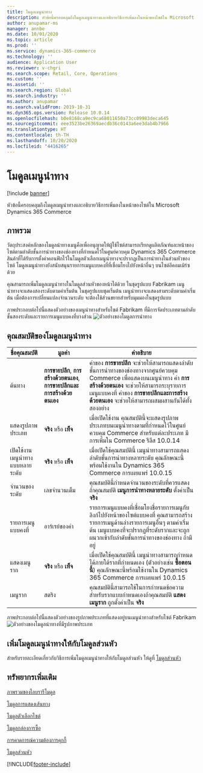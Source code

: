 ```yaml
---
title: โมดูลเมนูนำทาง
description: หัวข้อนี้ครอบคลุมถึงโมดูลเมนูนำทางและอธิบายวิธีการเพิ่มลงในหน้าของไซต์ใน Microsoft Dynamics 365 Commerce
author: anupamar-ms
manager: annbe
ms.date: 10/01/2020
ms.topic: article
ms.prod: ''
ms.service: dynamics-365-commerce
ms.technology: ''
audience: Application User
ms.reviewer: v-chgri
ms.search.scope: Retail, Core, Operations
ms.custom: ''
ms.assetid: ''
ms.search.region: Global
ms.search.industry: ''
ms.author: anupamar
ms.search.validFrom: 2019-10-31
ms.dyn365.ops.version: Release 10.0.14
ms.openlocfilehash: b0e8168ca9ec9ca68011650a73cc09983deca645
ms.sourcegitcommit: eee3523be26369aecdb36c0143a6ee3dab4b7966
ms.translationtype: HT
ms.contentlocale: th-TH
ms.lasthandoff: 10/20/2020
ms.locfileid: "4416265"
---
```

# <a name="navigation-menu-module"></a>โมดูลเมนูนำทาง

[!include [banner](includes/banner.md)]

หัวข้อนี้ครอบคลุมถึงโมดูลเมนูนำทางและอธิบายวิธีการเพิ่มลงในหน้าของไซต์ใน Microsoft Dynamics 365 Commerce

## <a name="overview"></a>ภาพรวม

วัตถุประสงค์หลักของโมดูลนำทางเมนูคือเพื่ออนุญาตให้ผู้ใช้ไซต์สามารถเรียกดูผลิตภัณฑ์และหน้าของไซต์ตามลำดับชั้นการนำทางของช่องทางที่กำหนดไว้ในศูนย์ควบคุม Dynamics 365 Commerce สินค้าที่ได้รับการตั้งค่าคอนฟิกไว้ในโมดูลตัวเลือกเมนูนำทางจะปรากฏเป็นการนำทางในส่วนหัวของไซต์ โมดูลเมนูนำทางยังสนับสนุนรายการเมนูแบบคงที่ที่เชื่อมโยงไปยังหน้าอื่นๆ บนไซต์อีคอมเมิร์ซด้วย

คุณสามารถเพิ่มโมดูลเมนูนำทางในโมดูลส่วนหัวของหน้าได้ด้วย ในชุดรูปแบบ Fabrikam เมนูนำทางจะแสดงสองระดับตามค่าเริ่มต้น ในชุดรูปแบบชุดเริ่มต้น เมนูนำทางจะแสดงสามระดับตามค่าเริ่มต้น เมื่อต้องการเปลี่ยนแปลงจำนวนระดับ จะต้องใช้ส่วนขยายสำหรับมุมมองในชุดรูปแบบ

ภาพประกอบต่อไปนี้แสดงตัวอย่างของเมนูนำทางสำหรับไซต์ Fabrikam ที่มีการจัดประเภทตามลำดับชั้นสองระดับและรายการเมนูแบบคงที่บางส่วน
![ตัวอย่างของโมดูลการนำทาง](./media/ecommerce-header.png)

## <a name="navigation-menu-module-properties"></a>คุณสมบัติของโมดูลเมนูนำทาง

| ชื่อคุณสมบัติ             | มูลค่า                 | คำอธิบาย |
|---------------------------|-----------------------|-------------|
| ต้นทาง                  | **การขายปลีก**, **การสร้างด้วยตนเอง**, **การขายปลีกและการสร้างด้วยตนเอง** | ค่าของ **การขายปลีก** จะช่วยให้สามารถแสดงลำดับชั้นการนำทางของช่องทางจากศูนย์ควบคุม Commerce เพื่อแสดงบนเมนูนำทาง ค่า **การสร้างด้วยตนเอง** จะช่วยให้สามารถระบุรายการเมนูแบบคงที่ ค่าของ **การขายปลีกและการสร้างด้วยตนเอง** จะช่วยให้สามารถผสมผสานกันได้ทั้งสองอย่าง |
| แสดงรูปภาพประเภท | **จริง** หรือ **เท็จ**    | เมื่อเปิดใช้งาน คุณสมบัตินี้จะแสดงรูปภาพประเภทบนเมนูนำทางตามที่กำหนดไว้ในศูนย์ควบคุม Commerce สำหรับแต่ละประเภท มีการเพิ่มใน Commerce รีลีส 10.0.14 |
| เปิดใช้งานเมนูนำทางแบบหลายระดับ | **จริง** หรือ **เท็จ** | เมื่อเปิดใช้คุณสมบัตินี้ เมนูนำทางสามารถแสดงลำดับชั้นการนำทางหลายระดับ คุณลักษณะนี้พร้อมใช้งานใน Dynamics 365 Commerce การเผยแพร่ 10.0.15 |
| จำนวนของระดับ | เลขจำนวนเต็ม | คุณสมบัตินี้กำหนดจำนวนของระดับที่ควรแสดงถ้าคุณสมบัติ **เมนูการนำทางหลายระดับ** ตั้งค่าเป็น **จริง** |
| รายการเมนูแบบคงที่| อาร์เรย์ของค่า| รายการเมนูแบบคงที่เชื่อมโยงชื่อรายการเมนูกับลิงก์ไปยังหน้าของไซต์แบบคงที่ คุณสามารถสร้างรายการเมนูด้านล่างรายการเมนูอื่นๆ ตามค่าเริ่มต้น เมนูแบบคงที่จะปรากฏที่ระดับรากและจะถูกผนวกเข้ากับลำดับชั้นการนำทางของช่องทาง ถ้ามีอยู่ |
| แสดงเมนูราก | **จริง** หรือ **เท็จ** | เมื่อเปิดใช้คุณสมบัตินี้ เมนูนำทางสามารถกำหนดได้ภายใต้รากที่กำหนดเอง (ตัวอย่างเช่น **ซื้อตอนนี้**) คุณลักษณะนี้พร้อมใช้งานใน Dynamics 365 Commerce การเผยแพร่ 10.0.15 |
| เมนูราก | สตริง | คุณสมบัตินี้สามารถใช้ในการกำหนดข้อความสำหรับรากแบบกำหนดเองถ้าคุณสมบัติ **แสดงเมนูราก** ถูกตั้งค่าเป็น **จริง** |

ภาพประกอบต่อไปนี้แสดงตัวอย่างของรูปภาพประเภทที่แสดงอยู่บนเมนูนำทางสำหรับไซต์ Fabrikam
![ตัวอย่างของโมดูลนำทางที่มีรูปภาพประเภท](./media/ecommerce-categoryimages.PNG)

## <a name="add-a-navigation-menu-module-to-a-header-module"></a>เพิ่มโมดูลเมนูนำทางให้กับโมดูลส่วนหัว

สำหรับรายละเอียดเกี่ยวกับวิธีการเพิ่มโมดูลเมนูนำทางให้กับโมดูลส่วนหัว ให้ดูที่ [โมดูลส่วนหัว](author-header-module.md)

## <a name="additional-resources"></a>ทรัพยากรเพิ่มเติม

[ภาพรวมของไลบรารีโมดูล](starter-kit-overview.md)

[โมดูลการแสดงเส้นทาง](add-breadcrumb.md)

[โมดูลตัวเลือกไซต์](site-selector.md)

[โมดูลกล่องการซื้อ](add-buy-box.md)

[การคาดการณ์ความต้องการคุกกี้](cookie-compliance.md)

[โมดูลส่วนหัว](author-header-module.md)


[!INCLUDE[footer-include](../includes/footer-banner.md)]
